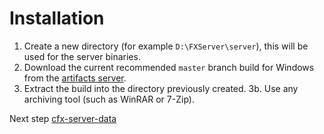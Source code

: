 # Installation

1. Create a new directory (for example `D:\FXServer\server`), this will be used for the server binaries.
2. Download the current recommended `master` branch build for Windows from the [artifacts server](https://runtime.fivem.net/artifacts/fivem/build_server_windows/master/).
3. Extract the build into the directory previously created.
3b. Use any archiving tool (such as WinRAR or 7-Zip).


Next step [cfx-server-data](https://runtime.fivem.net/artifacts/fivem/build_server_windows/master/)
